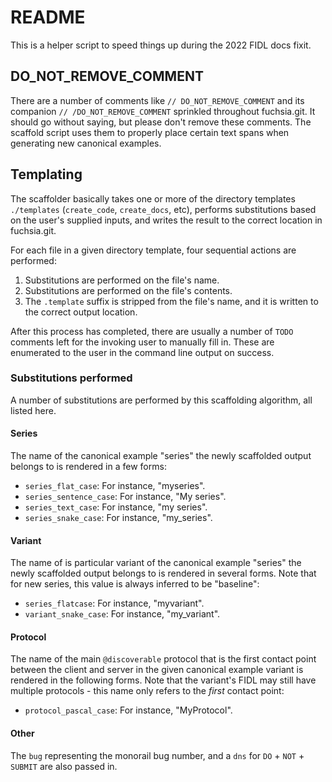# README

This is a helper script to speed things up during the 2022 FIDL docs fixit.

## DO_NOT_REMOVE_COMMENT

There are a number of comments like `// DO_NOT_REMOVE_COMMENT` and its companion
`// /DO_NOT_REMOVE_COMMENT` sprinkled throughout fuchsia.git. It should go
without saying, but please don't remove these comments. The scaffold script uses
them to properly place certain text spans when generating new canonical
examples.

## Templating

The scaffolder basically takes one or more of the directory templates
`./templates` (`create_code`, `create_docs`, etc), performs substitutions based
on the user's supplied inputs, and writes the result to the correct location in
fuchsia.git.

For each file in a given directory template, four sequential actions are
performed:

1. Substitutions are performed on the file's name.
1. Substitutions are performed on the file's contents.
1. The `.template` suffix is stripped from the file's name, and it is written to
   the correct output location.

After this process has completed, there are usually a number of `TODO` comments
left for the invoking user to manually fill in. These are enumerated to the user
in the command line output on success.

### Substitutions performed

A number of substitutions are performed by this scaffolding algorithm, all
listed here.

<!--

// LINT.IfChange

-->

#### Series

The name of the canonical example "series" the newly scaffolded output belongs
to is rendered in a few forms:

- `series_flat_case`: For instance, "myseries".
- `series_sentence_case`: For instance, "My series".
- `series_text_case`: For instance, "my series".
- `series_snake_case`: For instance, "my_series".

#### Variant

The name of is particular variant of the canonical example "series" the newly
scaffolded output belongs to is rendered in several forms. Note that for new
series, this value is always inferred to be "baseline":

- `series_flatcase`: For instance, "myvariant".
- `variant_snake_case`: For instance, "my_variant".

#### Protocol

The name of the main `@discoverable` protocol that is the first contact point
between the client and server in the given canonical example variant is rendered
in the following forms. Note that the variant's FIDL may still have multiple
protocols - this name only refers to the *first* contact point:

- `protocol_pascal_case`: For instance, "MyProtocol".

#### Other

The `bug` representing the monorail bug number, and a `dns` for `DO` + `NOT` +
`SUBMIT` are also passed in.

<!--

// LINT.ThenChange(/tools/fidl/scripts/canonical_example/scaffold.py)

-->
